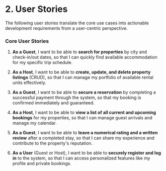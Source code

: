 # 2. User Stories

The following user stories translate the core use cases into actionable development requirements from a user-centric perspective.

### Core User Stories

1.  **As a Guest**, I want to be able to **search for properties** by city and check-in/out dates, so that I can quickly find available accommodation for my specific trip schedule.

2.  **As a Host**, I want to be able to **create, update, and delete property listings** (CRUD), so that I can manage my portfolio of available rental units effectively.

3.  **As a Guest**, I want to be able to **secure a reservation** by completing a successful payment through the system, so that my booking is confirmed immediately and guaranteed.

4.  **As a Host**, I want to be able to **view a list of all current and upcoming bookings** for my properties, so that I can manage guest arrivals and manage my calendar.

5.  **As a Guest**, I want to be able to **leave a numerical rating and a written review** after a completed stay, so that I can share my experience and contribute to the property's reputation.

6.  **As a User** (Guest or Host), I want to be able to **securely register and log in** to the system, so that I can access personalized features like my profile and private bookings.

